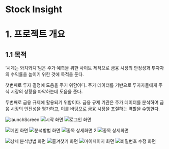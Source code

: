 # Stock Insight

# 1. 프로젝트 개요

## 1.1 목적

‘시계는 와치와치'팀은 주가 예측을 위한 사이트 제작으로
금융 시장의 안정성과 투자자의 수익률을 높이기 위한 것에 목적을 둔다.

첫번째로 투자 결정에 도움을 주기 위함이다.
주가 데이터를 기반으로 투자자들에게 주식 시장의 상황을 파악하는데 도움을 준다.

두번째로 금융 규제에 활용되기 위함이다.
금융 규제 기관은 주가 데이터를 분석하여 금융 시장의 안전성을 평가하고,
이를 바탕으로 금융 시장을 조절하는 역할을 수행한다.


![launchScreen](https://github.com/LeeHyeonHo-127/stockInsight/assets/84439622/7ed0a554-e212-4be1-af7f-f3f8d70ccb12)
![시작 화면](https://github.com/LeeHyeonHo-127/stockInsight/assets/84439622/c5c1bff7-9293-4635-8f3d-1c37f55efa43)
![로그인 화면](https://github.com/LeeHyeonHo-127/stockInsight/assets/84439622/cb111115-459a-46d0-98da-8dbe8d22c9ca)

![메인 화면](https://github.com/LeeHyeonHo-127/stockInsight/assets/84439622/c27559eb-f1e3-438d-912e-5bf0372f2eaa)
![분석방법 화면](https://github.com/LeeHyeonHo-127/stockInsight/assets/84439622/cefd63c4-1dd6-4dc9-9229-c8dc73fc1ed2)
![종목 상세화면 2](https://github.com/LeeHyeonHo-127/stockInsight/assets/84439622/9887dbcf-2561-4528-bc6c-bdfc3cc0c646)
![종목 상세화면](https://github.com/LeeHyeonHo-127/stockInsight/assets/84439622/024ce747-d1b1-4eb5-abcb-0c5f38aed58f)

![상세 분석방법 화면](https://github.com/LeeHyeonHo-127/stockInsight/assets/84439622/a82df33e-be8b-4e27-b3f1-28e5d944750e)
![즐겨찾기 화면](https://github.com/LeeHyeonHo-127/stockInsight/assets/84439622/a506b1c4-1151-4dcc-9e89-09728b52f006)
![마이페이지 화면](https://github.com/LeeHyeonHo-127/stockInsight/assets/84439622/8a783535-ce4d-4fad-b5e1-252ae5136ce5)
![비밀번호 수정 화면](https://github.com/LeeHyeonHo-127/stockInsight/assets/84439622/98e75596-faaa-4f6b-9a62-c1fd00d12b5a)



